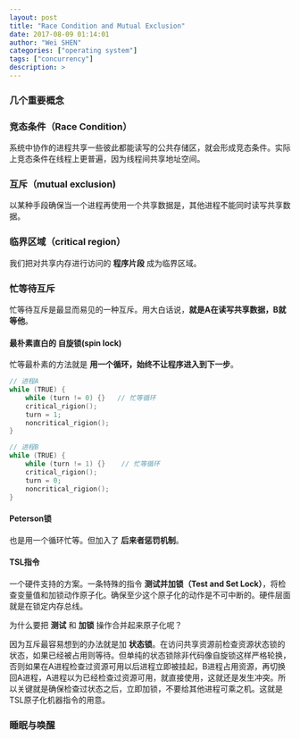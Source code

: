 ```yaml
---
layout: post
title: "Race Condition and Mutual Exclusion"
date: 2017-08-09 01:14:01
author: "Wei SHEN"
categories: ["operating system"]
tags: ["concurrency"]
description: >
---
```


### 几个重要概念

### 竞态条件（Race Condition）
系统中协作的进程共享一些彼此都能读写的公共存储区，就会形成竞态条件。实际上竞态条件在线程上更普遍，因为线程间共享地址空间。

### 互斥（mutual exclusion)
以某种手段确保当一个进程再使用一个共享数据是，其他进程不能同时读写共享数据。

### 临界区域（critical region）
我们把对共享内存进行访问的 **程序片段** 成为临界区域。


### 忙等待互斥
忙等待互斥是最显而易见的一种互斥。用大白话说，**就是A在读写共享数据，B就等他**。

#### 最朴素直白的 **自旋锁(spin lock)**
忙等最朴素的方法就是 **用一个循环，始终不让程序进入到下一步**。

```c
// 进程A
while (TRUE) {
    while (turn != 0) {}   // 忙等循环
    critical_rigion();
    turn = 1;
    noncritical_rigion();
}
```

```c
// 进程B
while (TRUE) {
    while (turn != 1) {}    // 忙等循环
    critical_rigion();
    turn = 0;
    noncritical_rigion();
}
```

#### Peterson锁
也是用一个循环忙等。但加入了 **后来者惩罚机制**。

#### TSL指令
一个硬件支持的方案。一条特殊的指令 **测试并加锁（Test and Set Lock）**，将检查变量值和加锁动作原子化。确保至少这个原子化的动作是不可中断的。硬件层面就是在锁定内存总线。

为什么要把 **测试** 和 **加锁** 操作合并起来原子化呢？

因为互斥最容易想到的办法就是加 **状态锁**。在访问共享资源前检查资源状态锁的状态，如果已经被占用则等待。但单纯的状态锁除非代码像自旋锁这样严格轮换，否则如果在A进程检查过资源可用以后进程立即被挂起，B进程占用资源，再切换回A进程，A进程以为已经检查过资源可用，就直接使用，这就还是发生冲突。所以关键就是确保检查过状态之后，立即加锁，不要给其他进程可乘之机。这就是TSL原子化机器指令的用意。

### 睡眠与唤醒

